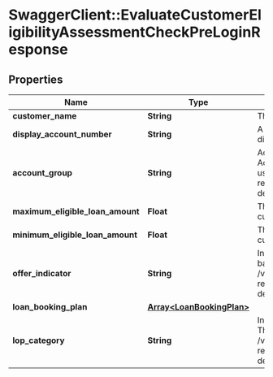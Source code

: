 # SwaggerClient::EvaluateCustomerEligibilityAssessmentCheckPreLoginResponse

## Properties
Name | Type | Description | Notes
------------ | ------------- | ------------- | -------------
**customer_name** | **String** | This refers to the name of the customer. | 
**display_account_number** | **String** | A masked account number that can be displayed to the customer | [optional] 
**account_group** | **String** | Account Group associated with the source Account.This is a reference data field. Please use /v1/utilities/referenceData/{accountGroup} resource to get valid value of this field with description. | [optional] 
**maximum_eligible_loan_amount** | **Float** | The maximum amount of credit that extend to a customer | 
**minimum_eligible_loan_amount** | **Float** | The minimum amount of credit that extend to a customer | 
**offer_indicator** | **String** | Indicator to determine if offer is rate or fee based. This is a reference data field. Please use /v1/apac/utilities/referenceData/{offerIndicator} resource to get valid value of this field with description. | 
**loan_booking_plan** | [**Array&lt;LoanBookingPlan&gt;**](LoanBookingPlan.md) |  | [optional] 
**lop_category** | **String** | Indicator to determine the type of LOP Offer. This is a reference data field. Please use /v1/utilities/referenceData/{lopCategory} resource to get valid value of this field with description. | [optional] 

